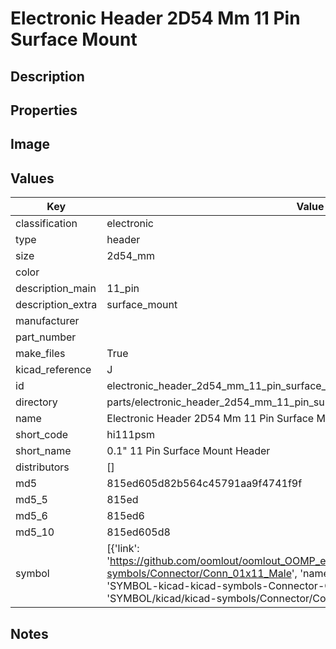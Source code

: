 # Electronic Header 2D54 Mm 11 Pin Surface Mount

## Description

## Properties


## Image


## Values

| Key | Value |
| --- | --- |
| classification | electronic |
| type | header |
| size | 2d54_mm |
| color |  |
| description_main | 11_pin |
| description_extra | surface_mount |
| manufacturer |  |
| part_number |  |
| make_files | True |
| kicad_reference | J |
| id | electronic_header_2d54_mm_11_pin_surface_mount |
| directory | parts/electronic_header_2d54_mm_11_pin_surface_mount |
| name | Electronic Header 2D54 Mm 11 Pin Surface Mount |
| short_code | hi111psm |
| short_name | 0.1" 11 Pin Surface Mount Header |
| distributors | [] |
| md5 | 815ed605d82b564c45791aa9f4741f9f |
| md5_5 | 815ed |
| md5_6 | 815ed6 |
| md5_10 | 815ed605d8 |
| symbol | [{'link': 'https://github.com/oomlout/oomlout_OOMP_eda_V2/tree/main/SYMBOL/kicad/kicad-symbols/Connector/Conn_01x11_Male', 'name': 'Connector : Conn_01x11_Male', 'id': 'SYMBOL-kicad-kicad-symbols-Connector-Conn_01x11_Male', 'directory': 'SYMBOL/kicad/kicad-symbols/Connector/Conn_01x11_Male/'}] |

## Notes

